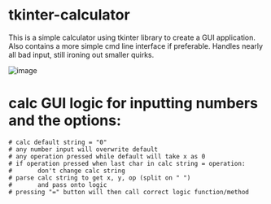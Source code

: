 # tkinter-calculator
This is a simple calculator using tkinter library to create a GUI application. Also contains a more simple cmd line interface if preferable.
Handles nearly all bad input, still ironing out smaller quirks.

![image](https://github.com/mattweedy/tkinter-calculator/assets/38864508/1aa37d8f-2da4-4f83-a41c-448b4a30e993)


# calc GUI logic for inputting numbers and the options:
    # calc default string = "0"
    # any number input will overwrite default
    # any operation pressed while default will take x as 0
    # if operation pressed when last char in calc string = operation:
    #       don't change calc string
    # parse calc string to get x, y, op (split on " ")
    #       and pass onto logic
    # pressing "=" button will then call correct logic function/method
